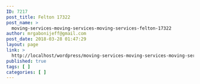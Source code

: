 ```yaml
---
ID: 7217
post_title: Felton 17322
post_name: >
  moving-services-moving-services-moving-services-felton-17322
author: mrgabonijeff@gmail.com
post_date: 2018-03-28 01:47:29
layout: page
link: >
  http://localhost/wordpress/moving-services-moving-services-moving-services-felton-17322/
published: true
tags: [ ]
categories: [ ]
---
```

